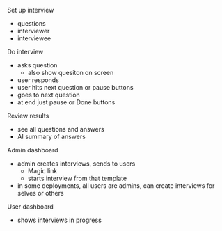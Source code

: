 Set up interview

- questions
- interviewer
- interviewee

Do interview

- asks question
  - also show quesiton on screen
- user responds
- user hits next question or pause buttons
- goes to next question
- at end just pause or Done buttons

Review results

- see all questions and answers
- AI summary of answers

Admin dashboard

- admin creates interviews, sends to users
  - Magic link
  - starts interview from that template
- in some deployments, all users are admins, can create interviews for selves or others

User dashboard

- shows interviews in progress
